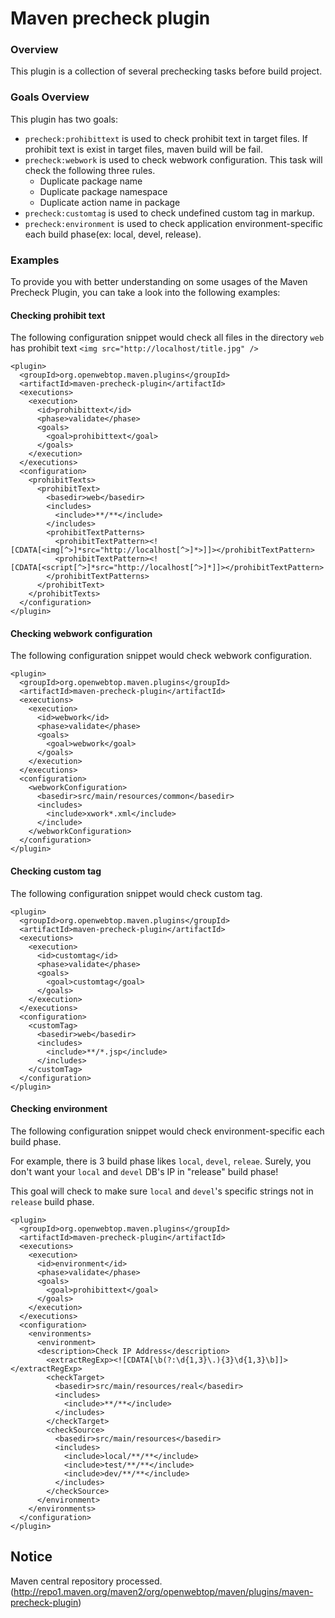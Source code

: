 # Maven precheck plugin #
### Overview ###
This plugin is a collection of several prechecking tasks before build project.

### Goals Overview ###
This plugin has two goals:
- `precheck:prohibittext` is used to check prohibit text in target files. If prohibit text is exist in target files, maven build will be fail.
- `precheck:webwork` is used to check webwork configuration. This task will check the following three rules.
  - Duplicate package name
  - Duplicate package namespace
  - Duplicate action name in package
- `precheck:customtag` is used to check undefined custom tag in markup.
- `precheck:environment` is used to check application environment-specific each build phase(ex: local, devel, release).


### Examples ###
To provide you with better understanding on some usages of the Maven Precheck Plugin, you can take a look into the following examples:

#### Checking prohibit text ####
The following configuration snippet would check all files in the directory `web` has prohibit text `<img src="http://localhost/title.jpg" />`
```
<plugin>
  <groupId>org.openwebtop.maven.plugins</groupId>
  <artifactId>maven-precheck-plugin</artifactId>
  <executions>
    <execution>
      <id>prohibittext</id>
      <phase>validate</phase>
      <goals>
        <goal>prohibittext</goal>
      </goals>
    </execution>
  </executions>
  <configuration>
    <prohibitTexts>
      <prohibitText>
        <basedir>web</basedir>
        <includes>
          <include>**/**</include>
        </includes>
        <prohibitTextPatterns>
          <prohibitTextPattern><![CDATA[<img[^>]*src="http://localhost[^>]*>]]></prohibitTextPattern>
          <prohibitTextPattern><![CDATA[<script[^>]*src="http://localhost[^>]*]]></prohibitTextPattern>
        </prohibitTextPatterns>
      </prohibitText>
    </prohibitTexts>
  </configuration>
</plugin>
```

#### Checking webwork configuration ####
The following configuration snippet would check webwork configuration.
```
<plugin>
  <groupId>org.openwebtop.maven.plugins</groupId>
  <artifactId>maven-precheck-plugin</artifactId>
  <executions>
    <execution>
      <id>webwork</id>
      <phase>validate</phase>
      <goals>
        <goal>webwork</goal>
      </goals>
    </execution>
  </executions>
  <configuration>
    <webworkConfiguration>
      <basedir>src/main/resources/common</basedir>
      <includes>
        <include>xwork*.xml</include>
      </include>
    </webworkConfiguration>
  </configuration>
</plugin>
```

#### Checking custom tag ####
The following configuration snippet would check custom tag.
```
<plugin>
  <groupId>org.openwebtop.maven.plugins</groupId>
  <artifactId>maven-precheck-plugin</artifactId>
  <executions>
    <execution>
      <id>customtag</id>
      <phase>validate</phase>
      <goals>
        <goal>customtag</goal>
      </goals>
    </execution>
  </executions>
  <configuration>
    <customTag>
      <basedir>web</basedir>
      <includes>
        <include>**/*.jsp</include>
      </includes>
    </customTag>
  </configuration>
</plugin>
```

#### Checking environment ####
The following configuration snippet would check environment-specific each build phase.

For example, there is 3 build phase likes `local`, `devel`, `releae`.
Surely, you don't want your `local` and `devel` DB's IP in "release" build phase!

This goal will check to make sure `local` and `devel`'s specific strings not in `release` build phase.
```
<plugin>
  <groupId>org.openwebtop.maven.plugins</groupId>
  <artifactId>maven-precheck-plugin</artifactId>
  <executions>
    <execution>
      <id>environment</id>
      <phase>validate</phase>
      <goals>
        <goal>prohibittext</goal>
      </goals>
    </execution>
  </executions>
  <configuration>
    <environments>
      <environment>
      <description>Check IP Address</description>
        <extractRegExp><![CDATA[\b(?:\d{1,3}\.){3}\d{1,3}\b]]></extractRegExp>
        <checkTarget>
          <basedir>src/main/resources/real</basedir>
          <includes>
            <include>**/**</include>
          </includes>
        </checkTarget>
        <checkSource>
          <basedir>src/main/resources</basedir>
          <includes>
            <include>local/**/**</include>
            <include>test/**/**</include>
            <include>dev/**/**</include>
          </includes>
        </checkSource>
      </environment>
    </environments>
  </configuration>
</plugin>
```

## Notice

Maven central repository processed. (http://repo1.maven.org/maven2/org/openwebtop/maven/plugins/maven-precheck-plugin)
